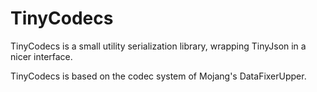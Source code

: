 # TinyCodecs
TinyCodecs is a small utility serialization library, wrapping TinyJson in a nicer interface.

TinyCodecs is based on the codec system of Mojang's DataFixerUpper.
